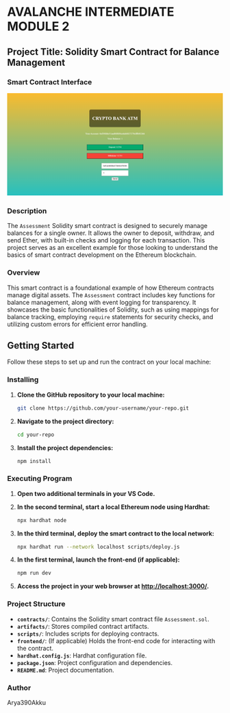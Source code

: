 
# **AVALANCHE INTERMEDIATE MODULE 2**

## **Project Title: Solidity Smart Contract for Balance Management**

### **Smart Contract Interface**

![FRONTEND](https://github.com/Arya390akku/Avalanche-Mod2-Frontend/blob/main/Screenshot%202024-08-10%20214532.png)


### **Description**
The `Assessment` Solidity smart contract is designed to securely manage balances for a single owner. It allows the owner to deposit, withdraw, and send Ether, with built-in checks and logging for each transaction. This project serves as an excellent example for those looking to understand the basics of smart contract development on the Ethereum blockchain.

### **Overview**
This smart contract is a foundational example of how Ethereum contracts manage digital assets. The `Assessment` contract includes key functions for balance management, along with event logging for transparency. It showcases the basic functionalities of Solidity, such as using mappings for balance tracking, employing `require` statements for security checks, and utilizing custom errors for efficient error handling.

## **Getting Started**

Follow these steps to set up and run the contract on your local machine:

### **Installing**

1. **Clone the GitHub repository to your local machine:**

   ```bash
   git clone https://github.com/your-username/your-repo.git
   ```

2. **Navigate to the project directory:**

   ```bash
   cd your-repo
   ```

3. **Install the project dependencies:**

   ```bash
   npm install
   ```

### **Executing Program**

1. **Open two additional terminals in your VS Code.**

2. **In the second terminal, start a local Ethereum node using Hardhat:**

   ```bash
   npx hardhat node
   ```

3. **In the third terminal, deploy the smart contract to the local network:**

   ```bash
   npx hardhat run --network localhost scripts/deploy.js
   ```

4. **In the first terminal, launch the front-end (if applicable):**

   ```bash
   npm run dev
   ```

5. **Access the project in your web browser at [http://localhost:3000/](http://localhost:3000/).**

### **Project Structure**

- **`contracts/`**: Contains the Solidity smart contract file `Assessment.sol`.
- **`artifacts/`**: Stores compiled contract artifacts.
- **`scripts/`**: Includes scripts for deploying contracts.
- **`frontend/`**: (If applicable) Holds the front-end code for interacting with the contract.
- **`hardhat.config.js`**: Hardhat configuration file.
- **`package.json`**: Project configuration and dependencies.
- **`README.md`**: Project documentation.

### **Author**

Arya390Akku




